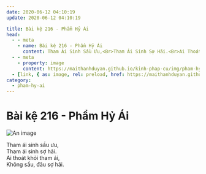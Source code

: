 ```yaml
---
date: 2020-06-12 04:10:19
update: 2020-06-12 04:10:19

title: Bài kệ 216 - Phẩm Hỷ Ái
head:
  - - meta
    - name: Bài kệ 216 - Phẩm Hỷ Ái
      content: Tham Ái Sinh Sầu Ưu,<Br>Tham Ái Sinh Sợ Hãi.<Br>Ai Thoát Khỏi Tham Ái,<Br>Không Sầu, Đâu Sợ Hãi.<Br>
  - - meta
    - property: image
      content: https://maithanhduyan.github.io/kinh-phap-cu/img/pham-hy-ai/pham-hy-ai-216.jpg
  - [link, { as: image, rel: preload, href: https://maithanhduyan.github.io/kinh-phap-cu/img/pham-hy-ai/pham-hy-ai-216.jpg }]
category:
  - pham-hy-ai
---
```


# Bài kệ 216 - Phẩm Hỷ Ái

![An image](/img/pham-hy-ai/pham-hy-ai-216.jpg)

Tham ái sinh sầu ưu,<br>Tham ái sinh sợ hãi.<br>Ai thoát khỏi tham ái,<br>Không sầu, đâu sợ hãi.<br>
